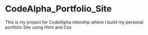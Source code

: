 # CodeAlpha_Portfolio_Site
This is my project for CodeAlpha intership where I build my personal portfolio Site using Html and Css
